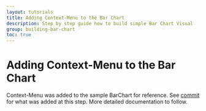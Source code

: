 ```yaml
---
layout: tutorials
title: Adding Context-Menu to the Bar Chart
description: Step by step guide how to build simple Bar Chart Visual
group: building-bar-chart
toc: true
---
```


# Adding Context-Menu to the Bar Chart
Context-Menu was added to the sample BarChart for reference.
See [commit](https://github.com/Microsoft/PowerBI-visuals-sampleBarChart/commit/5842bdc18eba540ae06278b051fd4e22124d7fae ) for what was added at this step.
More detailed documentation to follow.